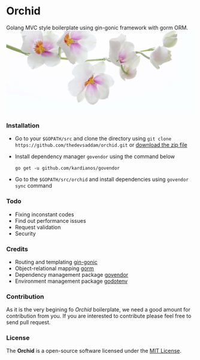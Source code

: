 Orchid
=================
Golang MVC style boilerplate using gin-gonic framework with gorm ORM.
![Orchid](public/orchid.jpg)
### Installation
* Go to your `$GOPATH/src` and clone the directory using `git clone https://github.com/thedevsaddam/orchid.git`
or [download the zip file](https://github.com/thedevsaddam/orchid/archive/master.zip)

* Install dependency manager `govendor` using the command below
    ```
    go get -u github.com/kardianos/govendor
    ```
    
* Go to the `$GOPATH/src/orchid` and install dependencies using `govendor sync` command

### Todo
* Fixing inconstant codes
* Find out performance issues
* Request validation
* Security

### Credits
* Routing and templating [gin-gonic](https://gin-gonic.github.io/gin)
* Object-relational mapping [gorm](https://github.com/jinzhu/gorm)
* Dependency management package [govendor](https://github.com/kardianos/govendor)
* Environment management  package [godotenv](https://github.com/joho/godotenv)

### Contribution
As it is the very begining fo *Orchid* boilerplate, we need a good amount for contribution from you. 
If you are interested to contribute please feel free to send pull request.

### License
The **Orchid** is a open-source software licensed under the [MIT License](LICENSE.md).


